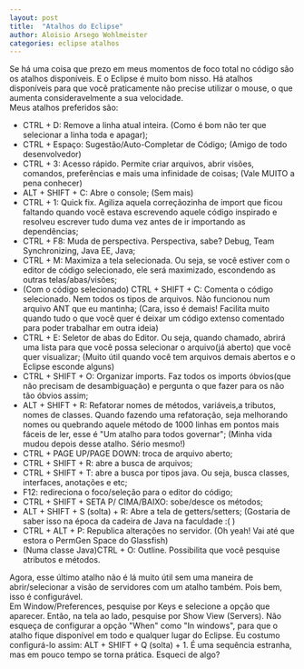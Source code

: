 ```yaml
---
layout: post
title:  "Atalhos do Eclipse"
author: Aloisio Arsego Wohlmeister
categories: eclipse atalhos
---
```


Se há uma coisa que prezo em meus momentos de foco total no código são os atalhos disponíveis. E o Eclipse é muito bom nisso. Há atalhos disponíveis para que você praticamente não precise utilizar o mouse, o que aumenta consideravelmente a sua velocidade.  
Meus atalhos preferidos são:  

*  CTRL + D: Remove a linha atual inteira. (Como é bom não ter que selecionar a linha toda e apagar);
*  CTRL + Espaço: Sugestão/Auto-Completar de Código; (Amigo de todo desenvolvedor)
*  CTRL + 3: Acesso rápido. Permite criar arquivos, abrir visões, comandos, preferências e mais uma infinidade de coisas; (Vale MUITO a pena conhecer)
*  ALT + SHIFT + C: Abre o console; (Sem mais)
*  CTRL + 1: Quick fix. Agiliza aquela correçãozinha de import que ficou faltando quando você estava escrevendo aquele código inspirado e resolveu escrever tudo duma vez antes de ir importando as dependências;
*  CTRL + F8: Muda de perspectiva. Perspectiva, sabe? Debug, Team Synchronizing, Java EE, Java;
*  CTRL + M: Maximiza a tela selecionada. Ou seja, se você estiver com o editor de código selecionado, ele será maximizado, escondendo as outras telas/abas/visões;
*  (Com o código selecionado) CTRL + SHIFT + C: Comenta o código selecionado. Nem todos os tipos de arquivos. Não funcionou num arquivo ANT que eu mantinha; (Cara, isso é demais! Facilita muito quando tudo o que você quer é deixar um código extenso comentado para poder trabalhar em outra ideia)
*  CTRL + E: Seletor de abas do Editor. Ou seja, quando chamado, abrirá uma lista para que você possa selecionar o arquivo(já aberto) que você quer visualizar; (Muito útil quando você tem arquivos demais abertos e o Eclipse esconde alguns)
*  CTRL + SHIFT + O: Organizar imports. Faz todos os imports óbvios(que não precisam de desambiguação) e pergunta o que fazer para os não tão óbvios assim;
*  ALT + SHIFT + R: Refatorar nomes de métodos, variáveis,a tributos, nomes de classes. Quando fazendo uma refatoração, seja melhorando nomes ou quebrando aquele método de 1000 linhas em pontos mais fáceis de ler, esse é "Um atalho para todos governar"; (Minha vida mudou depois desse atalho. Sério mesmo!)
*  CTRL + PAGE UP/PAGE DOWN: troca de arquivo aberto;
*  CTRL + SHIFT + R: abre a busca de arquivos;
*  CTRL + SHIFT + T: abre a busca por tipos java. Ou seja, busca classes, interfaces, anotações e etc;
*  F12: redireciona o foco/seleção para o editor do código;
*  CTRL + SHIFT + SETA P/ CIMA/BAIXO: sobe/desce os métodos;
*  ALT + SHIFT + S (solta) + R: Abre a tela de getters/setters; (Gostaria de saber isso na época da cadeira de Java na faculdade :( )
*  CTRL + ALT + P: Republica alterações no servidor. (Oh yeah! Vai até que estora o PermGen Space do Glassfish)
*  (Numa classe Java)CTRL + O: Outline. Possibilita que você pesquise atributos e métodos.

Agora, esse último atalho não é lá muito útil sem uma maneira de abrir/selecionar a visão de servidores com um atalho também. Pois bem, isso é configurável.  
Em Window/Preferences, pesquise por Keys e selecione a opção que aparecer. Então, na tela ao lado, pesquise por Show View (Servers). Não esqueça de configurar a opção "When" como "In windows", para que o atalho fique disponível em todo e qualquer lugar do Eclipse. Eu costumo configurá-lo assim: ALT + SHIFT + Q (solta) + 1. É uma sequência estranha, mas em pouco tempo se torna prática.
Esqueci de algo?